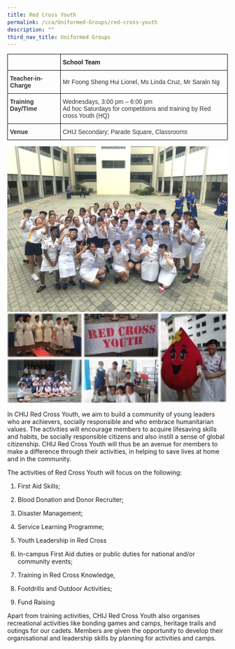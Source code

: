 ```yaml
---
title: Red Cross Youth
permalink: /cca/Uniformed-Groups/red-cross-youth
description: ""
third_nav_title: Uniformed Groups
---
```

<style type="text/css">
.tg  {border-collapse:collapse;border-spacing:0;}
.tg td{border-color:black;border-style:solid;border-width:1px;font-family:Arial, sans-serif;font-size:14px;
  overflow:hidden;padding:10px 5px;word-break:normal;}
.tg th{border-color:black;border-style:solid;border-width:1px;font-family:Arial, sans-serif;font-size:14px;
  font-weight:normal;overflow:hidden;padding:10px 5px;word-break:normal;}
.tg .tg-1wig{font-weight:bold;text-align:left;vertical-align:top}
.tg .tg-pvk6{color:#333;text-align:left;vertical-align:middle}
.tg .tg-osjb{color:#333;font-weight:bold;text-align:left;vertical-align:top}
</style>
<table class="tg">
<thead>
  <tr>
    <th class="tg-osjb"></th>
    <th class="tg-1wig">School Team</th>
  </tr>
</thead>
<tbody>
  <tr>
    <td class="tg-osjb">Teacher-in-Charge<br></td>
    <td class="tg-pvk6"><span style="color:inherit;background-color:transparent">Mr Foong Sheng Hui Lionel, Ms Linda Cruz, Mr Saraln Ng </span><br></td>
  </tr>
  <tr>
    <td class="tg-osjb">Training Day/Time<br></td>
    <td class="tg-pvk6"><span style="color:inherit;background-color:transparent">Wednesdays, 3:00 pm – 6:00 pm</span><br><span style="color:inherit;background-color:transparent">Ad hoc Saturdays for competitions and training by Red cross Youth (HQ)</span></td>
  </tr>
  <tr>
    <td class="tg-osjb">Venue<br></td>
    <td class="tg-pvk6"><span style="color:inherit;background-color:transparent">CHIJ Secondary; Parade Square, Classrooms</span></td>
  </tr>
</tbody>
</table>

![](/images/Red%20Cross%20Youth%204.jpg)
![](/images/RCY.png)

In CHIJ Red Cross Youth, we aim to build a community of young leaders who are achievers, socially responsible and who embrace humanitarian values. The activities will encourage members to acquire lifesaving skills and habits, be socially responsible citizens and also instill a sense of global citizenship. CHIJ Red Cross Youth will thus be an avenue for members to make a difference through their activities, in helping to save lives at home and in the community.

The activities of Red Cross Youth will focus on the following:

1. First Aid Skills;

2. Blood Donation and Donor Recruiter;

3. Disaster Management;

4. Service Learning Programme;

5. Youth Leadership in Red Cross

6. In-campus First Aid duties or public duties for national and/or community events;

7. Training in Red Cross Knowledge,

8. Footdrills and Outdoor Activities;

9. Fund Raising

Apart from training activities, CHIJ Red Cross Youth also organises recreational activities like bonding games and camps, heritage trails and outings for our cadets. Members are given the opportunity to develop their organisational and leadership skills by planning for activities and camps.

